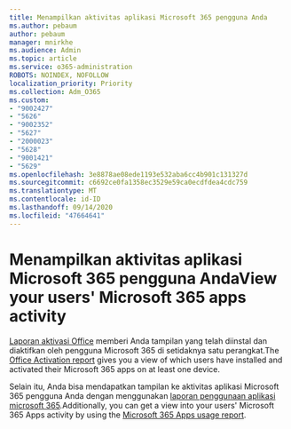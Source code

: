 ```yaml
---
title: Menampilkan aktivitas aplikasi Microsoft 365 pengguna Anda
ms.author: pebaum
author: pebaum
manager: mnirkhe
ms.audience: Admin
ms.topic: article
ms.service: o365-administration
ROBOTS: NOINDEX, NOFOLLOW
localization_priority: Priority
ms.collection: Adm_O365
ms.custom:
- "9002427"
- "5626"
- "9002352"
- "5627"
- "2000023"
- "5628"
- "9001421"
- "5629"
ms.openlocfilehash: 3e8878ae08ede1193e532aba6cc4b901c131327d
ms.sourcegitcommit: c6692ce0fa1358ec3529e59ca0ecdfdea4cdc759
ms.translationtype: MT
ms.contentlocale: id-ID
ms.lasthandoff: 09/14/2020
ms.locfileid: "47664641"
---
```

# <a name="view-your-users-microsoft-365-apps-activity"></a><span data-ttu-id="e592a-102">Menampilkan aktivitas aplikasi Microsoft 365 pengguna Anda</span><span class="sxs-lookup"><span data-stu-id="e592a-102">View your users' Microsoft 365 apps activity</span></span>

<span data-ttu-id="e592a-103">[Laporan aktivasi Office](https://docs.microsoft.com/microsoft-365/admin/activity-reports/microsoft-office-activations?view=o365-worldwide) memberi Anda tampilan yang telah diinstal dan diaktifkan oleh pengguna Microsoft 365 di setidaknya satu perangkat.</span><span class="sxs-lookup"><span data-stu-id="e592a-103">The [Office Activation report](https://docs.microsoft.com/microsoft-365/admin/activity-reports/microsoft-office-activations?view=o365-worldwide) gives you a view of which users have installed and activated their Microsoft 365 apps on at least one device.</span></span>

<span data-ttu-id="e592a-104">Selain itu, Anda bisa mendapatkan tampilan ke aktivitas aplikasi Microsoft 365 pengguna Anda dengan menggunakan [laporan penggunaan aplikasi microsoft 365](https://docs.microsoft.com/microsoft-365/admin/activity-reports/microsoft365-apps-usage?view=o365-worldwide).</span><span class="sxs-lookup"><span data-stu-id="e592a-104">Additionally, you can get a view into your users' Microsoft 365 Apps activity by using the [Microsoft 365 Apps usage report](https://docs.microsoft.com/microsoft-365/admin/activity-reports/microsoft365-apps-usage?view=o365-worldwide).</span></span>
